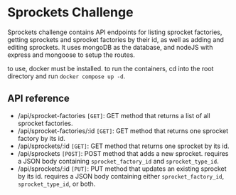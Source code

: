 # Sprockets Challenge

Sprockets challenge contains API endpoints for listing sprocket factories, getting sprockets and sprocket factories by
their id, as well as adding and editing sprockets. It uses mongoDB as the database, and nodeJS with express and mongoose
to setup the routes.

to use, docker must be installed. to run the containers, cd into the root directory and run `docker compose up -d`.

## API reference

- /api/sprocket-factories `[GET]`: GET method that returns a list of all sprocket factories.
- /api/sprocket-factories/:id `[GET]`: GET method that returns one sprocket factory by its id.
- /api/sprockets/:id `[GET]`: GET method that returns one sprocket by its id.
- /api/sprockets `[POST]`: POST method that adds a new sprocket. requires a JSON body containing `sprocket_factory_id`
  and `sprocket_type_id`.
- /api/sprockets/:id `[PUT]`: PUT method that updates an existing sprocket by its id. requires a JSON body containing
  either `sprocket_factory_id`, `sprocket_type_id`, or both.
 